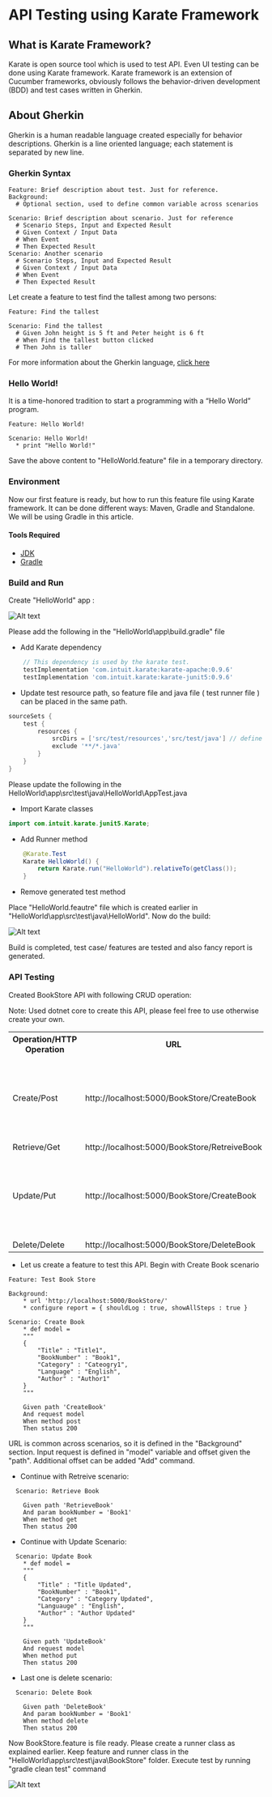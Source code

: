 # API Testing using Karate Framework
## What is Karate Framework?
Karate is open source tool which is used to test API. Even UI testing can be done using Karate framework.  Karate framework is an extension of Cucumber frameworks, obviously follows the behavior-driven development (BDD) and test cases written in Gherkin.
## About Gherkin
Gherkin is a human readable language created 	especially for behavior descriptions. Gherkin is a line oriented language; each statement is separated by new line.

### Gherkin Syntax
```cucumber
Feature: Brief description about test. Just for reference.
Background:
  # Optional section, used to define common variable across scenarios

Scenario: Brief description about scenario. Just for reference
  # Scenario Steps, Input and Expected Result
  # Given Context / Input Data
  # When Event 
  # Then Expected Result
Scenario: Another scenario
  # Scenario Steps, Input and Expected Result
  # Given Context / Input Data
  # When Event 
  # Then Expected Result
```
Let create a feature to test find the tallest among two persons: 

```cucumber
Feature: Find the tallest

Scenario: Find the tallest
  # Given John height is 5 ft and Peter height is 6 ft
  # When Find the tallest button clicked 
  # Then John is taller
```

For more information about the Gherkin language, [click here](https://docs.behat.org/en/v2.5/guides/1.gherkin.html)

### Hello World!

It is a time-honored tradition to start a programming with a “Hello World” program.   

```cucumber
Feature: Hello World!

Scenario: Hello World!
  * print "Hello World!"
```
 
Save the above content to "HelloWorld.feature" file in a temporary directory. 
### Environment
Now our first feature is ready, but how to run this feature file using Karate framework. It can be done different ways: Maven, Gradle and Standalone. We will be using Gradle in this article.
#### Tools Required

* [JDK](https://www.oracle.com/ca-en/java/technologies/javase-jdk11-downloads.html)
* [Gradle](https://gradle.org/install/)

### Build and Run 

Create "HelloWorld" app :

![Alt text](Resources/gradleInit.gif)

Please add the following in the "HelloWorld\app\build.gradle" file

* Add Karate dependency
```groovy
    // This dependency is used by the karate test.
    testImplementation 'com.intuit.karate:karate-apache:0.9.6'
    testImplementation 'com.intuit.karate:karate-junit5:0.9.6'
```

* Update test resource path, so feature file and java file ( test runner file ) can be placed in the same path. 
```groovy
sourceSets {
    test {
        resources {
            srcDirs = ['src/test/resources','src/test/java'] // define `src/test/resources` and `src/test/java` as resource folders
            exclude '**/*.java'
        }
    }
}
```

Please update the following in the HelloWorld\app\src\test\java\HelloWorld\AppTest.java
* Import Karate classes
```java
import com.intuit.karate.junit5.Karate;
```

* Add Runner method
```java
    @Karate.Test
    Karate HelloWorld() {
        return Karate.run("HelloWorld").relativeTo(getClass());
    }
```

* Remove generated test method

Place "HelloWorld.feautre" file which is created earlier in "HelloWorld\app\src\test\java\HelloWorld\". Now do the build:

![Alt text](Resources/gradleBuild.gif)

Build is completed, test case/ features are tested and also fancy report is generated.

### API Testing

Created BookStore API with following CRUD operation: 

Note: Used dotnet core to create this API, please feel free to use otherwise create your own.

<table>
<tr>
  <th>Operation/HTTP Operation</th>
  <th>URL</th>
  <th>Input</th>
  <th>Expected output</th>
</tr>
<tr>
  <td>Create/Post</td>
  <td>http://localhost:5000/BookStore/CreateBook</td>
  <td><pre>
  json
  {
    "Title" : "Title1",
    "BookNumber" : "Book1",
    "Category" : "Cateogry1",
    "Languauge" : "English",
    "Author" : "Author1"
  }    
  </pre></td>
  <td>200</td>
</tr>
<tr>
  <td>Retrieve/Get</td>
  <td>http://localhost:5000/BookStore/RetreiveBook</td>
  <td>BookNumber</td>
  <td>200</td>
</tr>
<tr>
  <td>Update/Put</td>
  <td>http://localhost:5000/BookStore/CreateBook</td>
  <td><pre>
  json
  {
    "Title" : "Title Updated",
    "BookNumber" : "Book1",
    "Category" : "Cateogry Updated",
    "Languauge" : "English",
    "Author" : "Author Updated"
  }    
  </pre></td>
  <td>200</td>
</tr>
<tr>
  <td>Delete/Delete</td>
  <td>http://localhost:5000/BookStore/DeleteBook</td>
  <td>BookNumber</td>
  <td>200</td>
</tr>
</table>

* Let us create a feature to test this API. Begin with Create Book scenario

```cucumber
Feature: Test Book Store

Background:
    * url 'http://localhost:5000/BookStore/'
    * configure report = { shouldLog : true, showAllSteps : true }

Scenario: Create Book
    * def model = 
    """
    {
        "Title" : "Title1",
        "BookNumber" : "Book1",
        "Category" : "Cateogry1",
        "Language" : "English",
        "Author" : "Author1"
    }
    """

    Given path 'CreateBook'
    And request model
    When method post
    Then status 200
```

URL is common  across scenarios, so it is defined in the "Background" section. Input request is defined in "model" variable and offset given the "path". Additional offset can be added "Add" command.

* Continue with Retreive scenario:

```cucumber
  Scenario: Retrieve Book
    
    Given path 'RetrieveBook'
    And param bookNumber = 'Book1'
    When method get
    Then status 200
```

* Continue with Update Scenario:
```cucumber
  Scenario: Update Book
    * def model = 
    """
    {
        "Title" : "Title Updated",
        "BookNumber" : "Book1",
        "Category" : "Category Updated",
        "Languauge" : "English",
        "Author" : "Author Updated"
    }
    """

    Given path 'UpdateBook'
    And request model
    When method put
    Then status 200
```
* Last one is delete scenario:
```cucumber
  Scenario: Delete Book

    Given path 'DeleteBook'
    And param bookNumber = 'Book1'
    When method delete
    Then status 200
```

Now BookStore.feature is file ready. Please create a runner class as explained earlier. Keep feature and runner class in the "HelloWorld\app\src\test\java\BookStore" folder. Execute test by running "gradle clean test" command

![Alt text](Resources/bookstore.gif)




